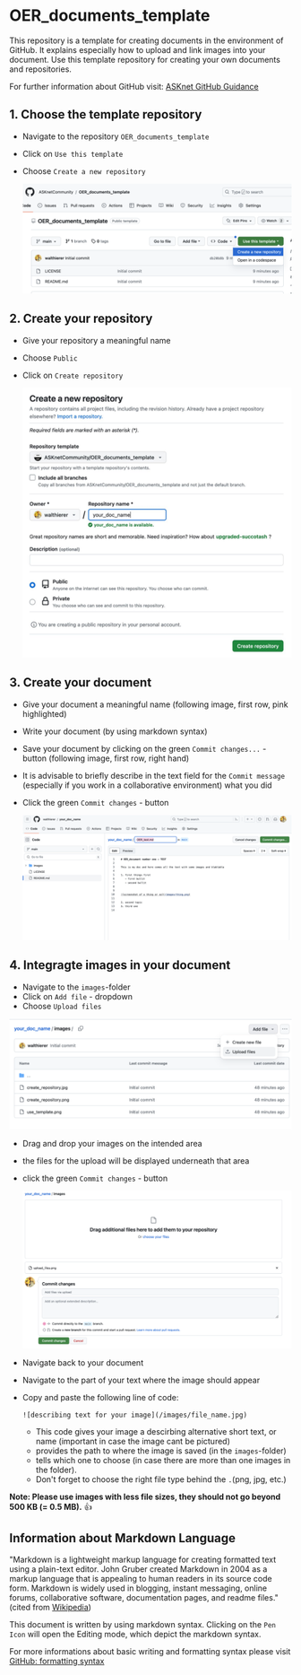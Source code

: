 # OER_documents_template

This repository is a template for creating documents in the environment of GitHub. It explains especially how to upload and link images into your document. Use this template repository for creating your own documents and repositories. 

For further information about GitHub visit: [ASKnet GitHub Guidance](https://asknet-open-training.github.io/Github-Guidance/)

## 1. Choose the template repository
   - Navigate to the repository `OER_documents_template`
   - Click on `Use this template`
   - Choose `Create a new repository`

     
      ![screenshot of choosing a template repository](/images/use_template.png)


## 2. Create your repository
  - Give your repository a meaningful name
  - Choose `Public` 
  - Click on `Create repository`

      ![screenshot of creating the repository](/images/create_repository.jpg)


## 3. Create your document
   - Give your document a meaningful name (following image, first row, pink highlighted)
   - Write your document (by using markdown syntax)
   - Save your document by clicking on the green `Commit changes...` - button (following image, first row, right hand)
   - It is advisable to briefly describe in the text field for the `Commit message` (especially if you work in a collaborative environment) what you did
   - Click the green `Commit changes` - button


     ![screenshot of creating the repository](/images/create_document.png)


## 4. Integragte images in your document
   - Navigate to the `images`-folder
   - Click on `Add file` - dropdown
   - Choose `Upload files`

   
   ![screenshot of uploading an image](/images/upload_files.png)

   - Drag and drop your images on the intended area
   - the files for the upload will be displayed underneath that area
   - click the green `Commit changes` - button


     ![screenshot of uploading an image part 2](/images/upload_files_2.png)


   - Navigate back to your document
   - Navigate to the part of your text where the image should appear
   - Copy and paste the following line of code:
     ```
     ![describing text for your image](/images/file_name.jpg)
     ```
     - This code gives your image a descirbing alternative short text, or name (important in case the image cant be pictured)
     - provides the path to where the image is saved (in the `images`-folder)
     - tells which one to choose (in case there are more than one images in the folder).
     - Don't forget to choose the right file type behind the `.`(png, jpg, etc.)


**Note: Please use images with less file sizes, they should not go beyond 500 KB (= 0.5 MB).** :+1:



## Information about Markdown Language

"Markdown is a lightweight markup language for creating formatted text using a plain-text editor. John Gruber created Markdown in 2004 as a markup language that is appealing to human readers in its source code form. Markdown is widely used in blogging, instant messaging, online forums, collaborative software, documentation pages, and readme files." (cited from [Wikipedia](https://en.wikipedia.org/wiki/Markdown))

This document is written by using markdown syntax. Clicking on the `Pen Icon` will open the Editing mode, which depict the markdown syntax.

For more informations about basic writing and formatting syntax please visit [GitHub: formatting syntax](https://docs.github.com/en/get-started/writing-on-github/getting-started-with-writing-and-formatting-on-github/basic-writing-and-formatting-syntax)

